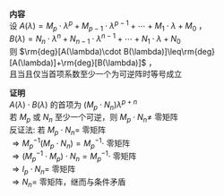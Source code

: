 **内容**  
设 $A(\lambda)=M_p\cdot\lambda^p+M_{p-1}\cdot\lambda^{p-1}+\cdots+M_1\cdot\lambda+M_0$ ，  
 $B(\lambda)=N_n\cdot\lambda^n+N_{n-1}\cdot\lambda^{n-1}+\cdots+N_1\cdot\lambda+N_0$   
则 $\rm{deg}[A(\lambda)\cdot B(\lambda)]\leq\rm{deg}[A(\lambda)]+\rm{deg}[B(\lambda)]$ ，  
且当且仅当首项系数至少一个为可逆阵时等号成立  
  
**证明**  
 $A(\lambda)\cdot B(\lambda)$ 的首项为 $(M_p\cdot N_n)\lambda^{p+n}$   
若 $M_p$ 或 $N_n$ 至少一个可逆，则 $M_p\cdot N_n\neq$ 零矩阵  
反证法: 若 $M_p\cdot N_n=$ 零矩阵  
 $\Rightarrow M_p^{-1}(M_p\cdot N_n)=M_p^{-1}\cdot$ 零矩阵  
 $\Rightarrow(M_p^{-1}\cdot M_p)\cdot N_n=M_p^{-1}\cdot$ 零矩阵  
 $\Rightarrow I_p\cdot N_n=$ 零矩阵  
 $\Rightarrow N_n=$ 零矩阵，继而与条件矛盾  
